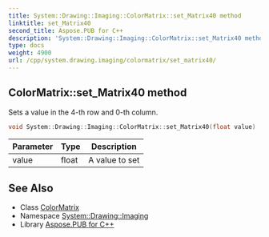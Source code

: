 ```yaml
---
title: System::Drawing::Imaging::ColorMatrix::set_Matrix40 method
linktitle: set_Matrix40
second_title: Aspose.PUB for C++
description: 'System::Drawing::Imaging::ColorMatrix::set_Matrix40 method. Sets a value in the 4-th row and 0-th column in C++.'
type: docs
weight: 4900
url: /cpp/system.drawing.imaging/colormatrix/set_matrix40/
---
```

## ColorMatrix::set_Matrix40 method


Sets a value in the 4-th row and 0-th column.

```cpp
void System::Drawing::Imaging::ColorMatrix::set_Matrix40(float value)
```


| Parameter | Type | Description |
| --- | --- | --- |
| value | float | A value to set |

## See Also

* Class [ColorMatrix](../)
* Namespace [System::Drawing::Imaging](../../)
* Library [Aspose.PUB for C++](../../../)
